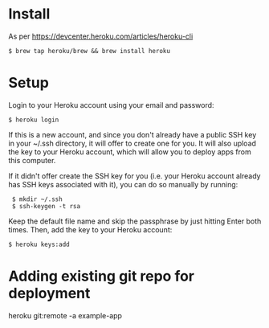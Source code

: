 # Install
As per https://devcenter.heroku.com/articles/heroku-cli

```
$ brew tap heroku/brew && brew install heroku
```

# Setup
Login to your Heroku account using your email and password:

```
$ heroku login
```

If this is a new account, and since you don't already have a public SSH key in your ~/.ssh directory, it will offer to create one for you. It will also upload the key to your Heroku account, which will allow you to deploy apps from this computer.

If it didn't offer create the SSH key for you (i.e. your Heroku account already has SSH keys associated with it), you can do so manually by running:

```
 $ mkdir ~/.ssh
 $ ssh-keygen -t rsa
```

Keep the default file name and skip the passphrase by just hitting Enter both times. Then, add the key to your Heroku account:

```
$ heroku keys:add
```

# Adding existing git repo for deployment

heroku git:remote -a example-app
